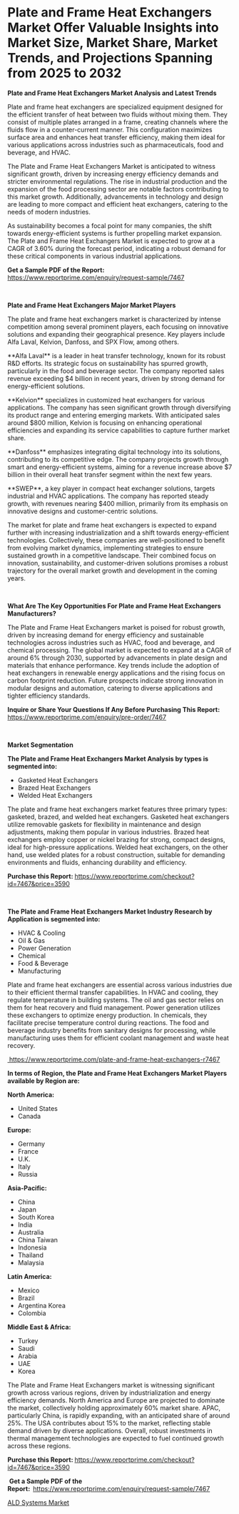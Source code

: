 <p><h1>Plate and Frame Heat Exchangers Market Offer Valuable Insights into Market Size, Market Share, Market Trends, and Projections Spanning from 2025 to 2032</h1></p><p><strong>Plate and Frame Heat Exchangers Market Analysis and Latest Trends</strong></p>
<p><p>Plate and frame heat exchangers are specialized equipment designed for the efficient transfer of heat between two fluids without mixing them. They consist of multiple plates arranged in a frame, creating channels where the fluids flow in a counter-current manner. This configuration maximizes surface area and enhances heat transfer efficiency, making them ideal for various applications across industries such as pharmaceuticals, food and beverage, and HVAC.</p><p>The Plate and Frame Heat Exchangers Market is anticipated to witness significant growth, driven by increasing energy efficiency demands and stricter environmental regulations. The rise in industrial production and the expansion of the food processing sector are notable factors contributing to this market growth. Additionally, advancements in technology and design are leading to more compact and efficient heat exchangers, catering to the needs of modern industries.</p><p>As sustainability becomes a focal point for many companies, the shift towards energy-efficient systems is further propelling market expansion. The Plate and Frame Heat Exchangers Market is expected to grow at a CAGR of 3.60% during the forecast period, indicating a robust demand for these critical components in various industrial applications.</p></p>
<p><strong>Get a Sample PDF of the Report:&nbsp;</strong> <a href="https://www.reportprime.com/enquiry/request-sample/7467?utm_campaign=3503&utm_medium=2&utm_source=Github&utm_content=ia&utm_term=19032025&utm_id=plate-and-frame-heat-exchangers">https://www.reportprime.com/enquiry/request-sample/7467</a></p>
<p>&nbsp;</p>
<p><strong>Plate and Frame Heat Exchangers Major Market Players</strong></p>
<p><p>The plate and frame heat exchangers market is characterized by intense competition among several prominent players, each focusing on innovative solutions and expanding their geographical presence. Key players include Alfa Laval, Kelvion, Danfoss, and SPX Flow, among others. </p><p>**Alfa Laval** is a leader in heat transfer technology, known for its robust R&D efforts. Its strategic focus on sustainability has spurred growth, particularly in the food and beverage sector. The company reported sales revenue exceeding $4 billion in recent years, driven by strong demand for energy-efficient solutions.</p><p>**Kelvion** specializes in customized heat exchangers for various applications. The company has seen significant growth through diversifying its product range and entering emerging markets. With anticipated sales around $800 million, Kelvion is focusing on enhancing operational efficiencies and expanding its service capabilities to capture further market share.</p><p>**Danfoss** emphasizes integrating digital technology into its solutions, contributing to its competitive edge. The company projects growth through smart and energy-efficient systems, aiming for a revenue increase above $7 billion in their overall heat transfer segment within the next few years.</p><p>**SWEP**, a key player in compact heat exchanger solutions, targets industrial and HVAC applications. The company has reported steady growth, with revenues nearing $400 million, primarily from its emphasis on innovative designs and customer-centric solutions.</p><p>The market for plate and frame heat exchangers is expected to expand further with increasing industrialization and a shift towards energy-efficient technologies. Collectively, these companies are well-positioned to benefit from evolving market dynamics, implementing strategies to ensure sustained growth in a competitive landscape. Their combined focus on innovation, sustainability, and customer-driven solutions promises a robust trajectory for the overall market growth and development in the coming years.</p></p>
<p>&nbsp;</p>
<p><strong>What Are The Key Opportunities For Plate and Frame Heat Exchangers Manufacturers?</strong></p>
<p><p>The Plate and Frame Heat Exchangers market is poised for robust growth, driven by increasing demand for energy efficiency and sustainable technologies across industries such as HVAC, food and beverage, and chemical processing. The global market is expected to expand at a CAGR of around 6% through 2030, supported by advancements in plate design and materials that enhance performance. Key trends include the adoption of heat exchangers in renewable energy applications and the rising focus on carbon footprint reduction. Future prospects indicate strong innovation in modular designs and automation, catering to diverse applications and tighter efficiency standards.</p></p>
<p><strong>Inquire or Share Your Questions If Any Before Purchasing This Report:</strong> <a href="https://www.reportprime.com/enquiry/pre-order/7467?utm_campaign=3503&utm_medium=2&utm_source=Github&utm_content=ia&utm_term=19032025&utm_id=plate-and-frame-heat-exchangers">https://www.reportprime.com/enquiry/pre-order/7467</a></p>
<p>&nbsp;</p>
<p><strong>Market Segmentation</strong></p>
<p><strong>The Plate and Frame Heat Exchangers Market Analysis by types is segmented into:</strong></p>
<p><ul><li>Gasketed Heat Exchangers</li><li>Brazed Heat Exchangers</li><li>Welded Heat Exchangers</li></ul></p>
<p><p>The plate and frame heat exchangers market features three primary types: gasketed, brazed, and welded heat exchangers. Gasketed heat exchangers utilize removable gaskets for flexibility in maintenance and design adjustments, making them popular in various industries. Brazed heat exchangers employ copper or nickel brazing for strong, compact designs, ideal for high-pressure applications. Welded heat exchangers, on the other hand, use welded plates for a robust construction, suitable for demanding environments and fluids, enhancing durability and efficiency.</p></p>
<p><strong>Purchase this Report:&nbsp;</strong><a href="https://www.reportprime.com/checkout?id=7467&price=3590&utm_campaign=3503&utm_medium=2&utm_source=Github&utm_content=ia&utm_term=19032025&utm_id=plate-and-frame-heat-exchangers">https://www.reportprime.com/checkout?id=7467&price=3590</a></p>
<p>&nbsp;</p>
<p><strong>The Plate and Frame Heat Exchangers Market Industry Research by Application is segmented into:</strong></p>
<p><ul><li>HVAC & Cooling</li><li>Oil & Gas</li><li>Power Generation</li><li>Chemical</li><li>Food & Beverage</li><li>Manufacturing</li></ul></p>
<p><p>Plate and frame heat exchangers are essential across various industries due to their efficient thermal transfer capabilities. In HVAC and cooling, they regulate temperature in building systems. The oil and gas sector relies on them for heat recovery and fluid management. Power generation utilizes these exchangers to optimize energy production. In chemicals, they facilitate precise temperature control during reactions. The food and beverage industry benefits from sanitary designs for processing, while manufacturing uses them for efficient coolant management and waste heat recovery.</p></p>
<p><a href="https://www.reportprime.com/plate-and-frame-heat-exchangers-r7467?utm_campaign=3503&utm_medium=2&utm_source=Github&utm_content=ia&utm_term=19032025&utm_id=plate-and-frame-heat-exchangers">&nbsp;https://www.reportprime.com/plate-and-frame-heat-exchangers-r7467</a></p>
<p><strong>In terms of Region, the Plate and Frame Heat Exchangers Market Players available by Region are:</strong></p>
<p>
    <p> <strong> North America: </strong>
        <ul>
            <li>United States</li>
            <li>Canada</li>
        </ul>
        </p> 
    <p> <strong> Europe: </strong>
        <ul>
            <li>Germany</li>
            <li>France</li>
            <li>U.K.</li>
            <li>Italy</li>
            <li>Russia</li>
        </ul>
        </p> 
    <p> <strong> Asia-Pacific: </strong>
        <ul>
            <li>China</li>
            <li>Japan</li>
            <li>South Korea</li>
            <li>India</li>
            <li>Australia</li>
            <li>China Taiwan</li>
            <li>Indonesia</li>
            <li>Thailand</li>
            <li>Malaysia</li>
        </ul>
        </p> 
    <p> <strong> Latin America: </strong>
        <ul>
            <li>Mexico</li>
            <li>Brazil</li>
            <li>Argentina Korea</li>
            <li>Colombia</li>
        </ul>
        </p> 
    <p> <strong> Middle East & Africa: </strong>
        <ul>
            <li>Turkey</li>
            <li>Saudi</li>
            <li>Arabia</li>
            <li>UAE</li>
            <li>Korea</li>
        </ul>
    </p>
    </p>
<p><p>The Plate and Frame Heat Exchangers market is witnessing significant growth across various regions, driven by industrialization and energy efficiency demands. North America and Europe are projected to dominate the market, collectively holding approximately 60% market share. APAC, particularly China, is rapidly expanding, with an anticipated share of around 25%. The USA contributes about 15% to the market, reflecting stable demand driven by diverse applications. Overall, robust investments in thermal management technologies are expected to fuel continued growth across these regions.</p></p>
<p><strong>Purchase this Report: </strong><a href="https://www.reportprime.com/checkout?id=7467&price=3590&utm_campaign=3503&utm_medium=2&utm_source=Github&utm_content=ia&utm_term=19032025&utm_id=plate-and-frame-heat-exchangers">https://www.reportprime.com/checkout?id=7467&price=3590</a></p>
<p>&nbsp;<strong>Get a Sample PDF of the Report:&nbsp;&nbsp;</strong><a href="https://www.reportprime.com/enquiry/request-sample/7467?utm_campaign=3503&utm_medium=2&utm_source=Github&utm_content=ia&utm_term=19032025&utm_id=plate-and-frame-heat-exchangers">https://www.reportprime.com/enquiry/request-sample/7467</a></p>
<p><strong></strong></p>
<p><p><a href="https://github.com/zeraikulkawb/Market-Research-Report-List-1/blob/main/ald-systems-market.md?utm_campaign=3503&utm_medium=2&utm_source=Github&utm_content=ia&utm_term=19032025&utm_id=plate-and-frame-heat-exchangers">ALD Systems Market</a></p></p>
